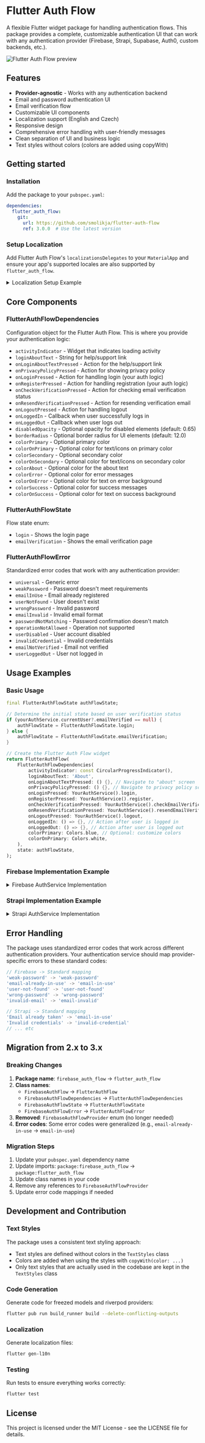 # Flutter Auth Flow

A flexible Flutter widget package for handling authentication flows. This package provides a complete, customizable authentication UI that can work with any authentication provider (Firebase, Strapi, Supabase, Auth0, custom backends, etc.).

![Flutter Auth Flow preview](assets/docs/preview.jpg "preview")

## Features

- **Provider-agnostic** - Works with any authentication backend
- Email and password authentication UI
- Email verification flow
- Customizable UI components
- Localization support (English and Czech)
- Responsive design
- Comprehensive error handling with user-friendly messages
- Clean separation of UI and business logic
- Text styles without colors (colors are added using copyWith)

## Getting started

### Installation

Add the package to your `pubspec.yaml`:

```yaml
dependencies:
  flutter_auth_flow:
    git:
      url: https://github.com/smolikja/flutter-auth-flow
      ref: 3.0.0  # Use the latest version
```

### Setup Localization

Add Flutter Auth Flow's `localizationsDelegates` to your `MaterialApp` and ensure your app's supported locales are also supported by `flutter_auth_flow`.

<details>
<summary>Localization Setup Example</summary>

```dart
import 'package:flutter_auth_flow/flutter_auth_flow.dart'
    as flutter_auth_flow;

class App extends StatelessWidget {
  const App({super.key});

  @override
  Widget build(BuildContext context) {
    return MaterialApp.router(
      title: Flavors.title,
      localizationsDelegates: _localizationsDelegates,
      supportedLocales: _supportedLocales,
      theme: ThemeData(
        primarySwatch: Colors.blue,
      ),
      routerConfig: appRouter,
    );
  }

  Iterable<LocalizationsDelegate<dynamic>>? get _localizationsDelegates => [
        ...AppLocalizations.localizationsDelegates,
        ...flutter_auth_flow.AppLocalizations.localizationsDelegates,
      ];

  Iterable<Locale> get _supportedLocales {
    // Make sure app's supported locales are also flutter_auth_flow's supported locales
    for (final loca in AppLocalizations.supportedLocales) {
      if (!flutter_auth_flow.AppLocalizations.supportedLocales
          .contains(loca)) {
        throw UnsupportedError(
          "Not all app's supported locales are also flutter_auth_flow's supported locales. Head to flutter_auth_flow's doc.",
        );
      }
    }
    return AppLocalizations.supportedLocales;
  }
}
```

</details>

## Core Components

### FlutterAuthFlowDependencies

Configuration object for the Flutter Auth Flow. This is where you provide your authentication logic:

- `activityIndicator` - Widget that indicates loading activity
- `loginAboutText` - String for help/support link
- `onLoginAboutTextPressed` - Action for the help/support link
- `onPrivacyPolicyPressed` - Action for showing privacy policy
- `onLoginPressed` - Action for handling login (your auth logic)
- `onRegisterPressed` - Action for handling registration (your auth logic)
- `onCheckVerificationPressed` - Action for checking email verification status
- `onResendVerificationPressed` - Action for resending verification email
- `onLogoutPressed` - Action for handling logout
- `onLoggedIn` - Callback when user successfully logs in
- `onLoggedOut` - Callback when user logs out
- `disabledOpacity` - Optional opacity for disabled elements (default: 0.65)
- `borderRadius` - Optional border radius for UI elements (default: 12.0)
- `colorPrimary` - Optional primary color
- `colorOnPrimary` - Optional color for text/icons on primary color
- `colorSecondary` - Optional secondary color
- `colorOnSecondary` - Optional color for text/icons on secondary color
- `colorAbout` - Optional color for the about text
- `colorError` - Optional color for error messages
- `colorOnError` - Optional color for text on error background
- `colorSuccess` - Optional color for success messages
- `colorOnSuccess` - Optional color for text on success background

### FlutterAuthFlowState

Flow state enum:

- `login` - Shows the login page
- `emailVerification` - Shows the email verification page

### FlutterAuthFlowError

Standardized error codes that work with any authentication provider:

- `universal` - Generic error
- `weakPassword` - Password doesn't meet requirements
- `emailInUse` - Email already registered
- `userNotFound` - User doesn't exist
- `wrongPassword` - Invalid password
- `emailInvalid` - Invalid email format
- `passwordNotMatching` - Password confirmation doesn't match
- `operationNotAllowed` - Operation not supported
- `userDisabled` - User account disabled
- `invalidCredential` - Invalid credentials
- `emailNotVerified` - Email not verified
- `userLoggedOut` - User not logged in

## Usage Examples

### Basic Usage

```dart
final FlutterAuthFlowState authFlowState;

// Determine the initial state based on user verification status
if (yourAuthService.currentUser?.emailVerified == null) {
    authFlowState = FlutterAuthFlowState.login;
} else {
    authFlowState = FlutterAuthFlowState.emailVerification;
}

// Create the Flutter Auth Flow widget
return FlutterAuthFlow(
    FlutterAuthFlowDependencies(
        activityIndicator: const CircularProgressIndicator(),
        loginAboutText: 'About',
        onLoginAboutTextPressed: () {}, // Navigate to "about" screen
        onPrivacyPolicyPressed: () {}, // Navigate to privacy policy screen
        onLoginPressed: YourAuthService().login,
        onRegisterPressed: YourAuthService().register,
        onCheckVerificationPressed: YourAuthService().checkEmailVerification,
        onResendVerificationPressed: YourAuthService().resendEmailVerification,
        onLogoutPressed: YourAuthService().logout,
        onLoggedIn: () => {}, // Action after user is logged in
        onLoggedOut: () => {}, // Action after user is logged out
        colorPrimary: Colors.blue, // Optional: customize colors
        colorOnPrimary: Colors.white,
    ),
    state: authFlowState,
);
```

### Firebase Implementation Example

<details>
<summary>Firebase AuthService Implementation</summary>

```dart
class FirebaseAuthService {
  User? get user => FirebaseAuth.instance.currentUser;
  bool? get isEmailVerified => user?.emailVerified;

  Future<void> register({
    required String email,
    required String password,
    required void Function({String? errorCode}) onRegisterDone,
  }) async {
    try {
      await FirebaseAuth.instance.createUserWithEmailAndPassword(
        email: email,
        password: password,
      );
      await user?.sendEmailVerification();
      onRegisterDone();
    } on FirebaseAuthException catch (e) {
      onRegisterDone(errorCode: e.code);
    } catch (e) {
      onRegisterDone(errorCode: 'auth-error');
    }
  }

  Future<void> login({
    required String email,
    required String password,
    required void Function({String? errorCode, bool? isEmailVerified}) onLoginDone,
  }) async {
    try {
      await FirebaseAuth.instance.signInWithEmailAndPassword(
        email: email,
        password: password,
      );
      onLoginDone(isEmailVerified: isEmailVerified);
    } on FirebaseAuthException catch (e) {
      onLoginDone(errorCode: e.code);
    } catch (e) {
      onLoginDone(errorCode: 'auth-error');
    }
  }

  Future<void> logout({
    required void Function({String? errorCode}) onLogoutDone,
  }) async {
    try {
      await FirebaseAuth.instance.signOut();
      onLogoutDone();
    } catch (e) {
      onLogoutDone(errorCode: 'auth-error');
    }
  }

  Future<void> checkEmailVerification({
    required void Function({String? errorCode, bool? isEmailVerified}) onCheckDone,
  }) async {
    try {
      await user?.reload();
      if (isEmailVerified != true) {
        onCheckDone(errorCode: 'email-not-verified');
      } else {
        onCheckDone(isEmailVerified: true);
      }
    } catch (e) {
      onCheckDone(errorCode: 'auth-error');
    }
  }

  Future<void> resendEmailVerification({
    required void Function({String? errorCode}) onResendDone,
  }) async {
    try {
      await user?.sendEmailVerification();
      onResendDone();
    } catch (e) {
      onResendDone(errorCode: 'auth-error');
    }
  }
}
```

</details>

### Strapi Implementation Example

<details>
<summary>Strapi AuthService Implementation</summary>

```dart
class StrapiAuthService {
  final Dio _dio = Dio(BaseOptions(baseUrl: 'https://your-strapi-api.com'));
  
  Future<void> register({
    required String email,
    required String password,
    required void Function({String? errorCode}) onRegisterDone,
  }) async {
    try {
      final response = await _dio.post('/auth/local/register', data: {
        'username': email,
        'email': email,
        'password': password,
      });
      
      if (response.statusCode == 200) {
        onRegisterDone();
      } else {
        onRegisterDone(errorCode: 'auth-error');
      }
    } on DioException catch (e) {
      String errorCode = 'auth-error';
      if (e.response?.data['error']['message']?.contains('email') == true) {
        errorCode = 'email-in-use';
      }
      onRegisterDone(errorCode: errorCode);
    }
  }

  Future<void> login({
    required String email,
    required String password,
    required void Function({String? errorCode, bool? isEmailVerified}) onLoginDone,
  }) async {
    try {
      final response = await _dio.post('/auth/local', data: {
        'identifier': email,
        'password': password,
      });
      
      if (response.statusCode == 200) {
        final user = response.data['user'];
        onLoginDone(isEmailVerified: user['confirmed'] ?? false);
      } else {
        onLoginDone(errorCode: 'auth-error');
      }
    } on DioException catch (e) {
      String errorCode = 'auth-error';
      if (e.response?.status == 400) {
        errorCode = 'invalid-credential';
      }
      onLoginDone(errorCode: errorCode);
    }
  }

  // ... implement other methods similarly
}
```

</details>

## Error Handling

The package uses standardized error codes that work across different authentication providers. Your authentication service should map provider-specific errors to these standard codes:

```dart
// Firebase -> Standard mapping
'weak-password' -> 'weak-password'
'email-already-in-use' -> 'email-in-use'
'user-not-found' -> 'user-not-found'
'wrong-password' -> 'wrong-password'
'invalid-email' -> 'email-invalid'

// Strapi -> Standard mapping
'Email already taken' -> 'email-in-use'
'Invalid credentials' -> 'invalid-credential'
// ... etc
```

## Migration from 2.x to 3.x

### Breaking Changes

1. **Package name**: `firebase_auth_flow` → `flutter_auth_flow`
2. **Class names**:
   - `FirebaseAuthFlow` → `FlutterAuthFlow`
   - `FirebaseAuthFlowDependencies` → `FlutterAuthFlowDependencies`
   - `FirebaseAuthFlowState` → `FlutterAuthFlowState`
   - `FirebaseAuthFlowError` → `FlutterAuthFlowError`
3. **Removed**: `FirebaseAuthFlowProvider` enum (no longer needed)
4. **Error codes**: Some error codes were generalized (e.g., `email-already-in-use` → `email-in-use`)

### Migration Steps

1. Update your `pubspec.yaml` dependency name
2. Update imports: `package:firebase_auth_flow` → `package:flutter_auth_flow`
3. Update class names in your code
4. Remove any references to `FirebaseAuthFlowProvider`
5. Update error code mappings if needed

## Development and Contribution

### Text Styles

The package uses a consistent text styling approach:

- Text styles are defined without colors in the `TextStyles` class
- Colors are added when using the styles with `copyWith(color: ...)`
- Only text styles that are actually used in the codebase are kept in the `TextStyles` class

### Code Generation

Generate code for freezed models and riverpod providers:

```bash
flutter pub run build_runner build --delete-conflicting-outputs
```

### Localization

Generate localization files:

```bash
flutter gen-l10n
```

### Testing

Run tests to ensure everything works correctly:

```bash
flutter test
```

## License

This project is licensed under the MIT License - see the LICENSE file for details.
